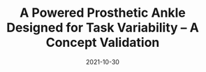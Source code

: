 ---
title: "A Powered Prosthetic Ankle Designed for Task Variability – A Concept Validation"
collection: Conference Publications
url: 'https://ieeexplore.ieee.org/document/9636324'
excerpt: '2021 IEEE/RSJ International Conference on Intelligent Robots and Systems (IROS), Prague, Czech Republic <br> <br> Authors: S. Upadhye, C. Shah, M. Liu, G. Buckner and H. H. Huang'
date: '2021-10-30'
venue: ''
paperurl: 'https://ieeexplore.ieee.org/document/9636324'
citation: 'S. Upadhye, C. Shah, M. Liu, G. Buckner and H. H. Huang, "A Powered Prosthetic Ankle Designed for Task Variability – A Concept Validation," 2021 IEEE/RSJ International Conference on Intelligent Robots and Systems (IROS), Prague, Czech Republic, 2021, pp. 6153-6158, doi: 10.1109/IROS51168.2021.9636324.'
---